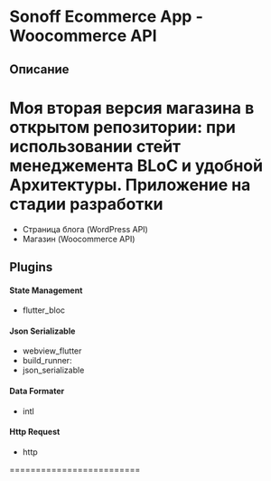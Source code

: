 # Sonoff Ecommerce App - Woocommerce API

## Описание

# Моя вторая версия магазина в открытом репозитории: при использовании стейт менеджемента BLoC и удобной Архитектуры. Приложение на стадии разработки

-   Страница блога (WordPress API)
-   Магазин (Woocommerce API)

## Plugins

#### State Management

-   flutter_bloc

#### Json Serializable

-   webview_flutter
-   build_runner:
-   json_serializable

#### Data Formater

-   intl

#### Http Request

-   http

=========================
